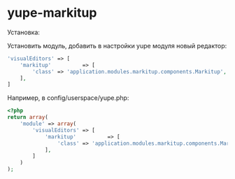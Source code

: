 yupe-markitup
=============

Установка:

Установить модуль, добавить в настройки yupe модуля новый редактор:
```php
'visualEditors' => [
    'markitup'          => [
        'class' => 'application.modules.markitup.components.Markitup',
    ],
]
```
Например, в config/userspace/yupe.php:
```php
<?php
return array(
    'module' => array(
        'visualEditors' => [
            'markitup'          => [
                'class' => 'application.modules.markitup.components.Markitup',
            ],
        ]
    )
);
```
